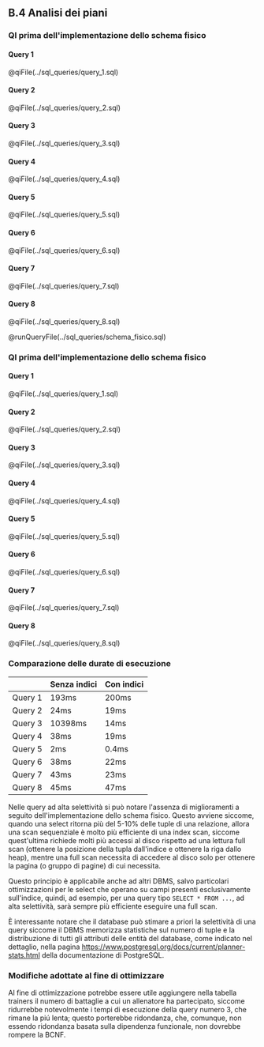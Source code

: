 ## B.4 Analisi dei piani

### **QI prima dell'implementazione dello schema fisico**

#### **Query 1**

@qiFile(../sql_queries/query_1.sql)

#### **Query 2**

@qiFile(../sql_queries/query_2.sql)

#### **Query 3**

@qiFile(../sql_queries/query_3.sql)

#### **Query 4**

@qiFile(../sql_queries/query_4.sql)

#### **Query 5**

@qiFile(../sql_queries/query_5.sql)

#### **Query 6**

@qiFile(../sql_queries/query_6.sql)

#### **Query 7**

@qiFile(../sql_queries/query_7.sql)

#### **Query 8**

@qiFile(../sql_queries/query_8.sql)

@runQueryFile(../sql_queries/schema_fisico.sql)

### **QI prima dell'implementazione dello schema fisico**

#### **Query 1**

@qiFile(../sql_queries/query_1.sql)

#### **Query 2**

@qiFile(../sql_queries/query_2.sql)

#### **Query 3**

@qiFile(../sql_queries/query_3.sql)

#### **Query 4**

@qiFile(../sql_queries/query_4.sql)

#### **Query 5**

@qiFile(../sql_queries/query_5.sql)

#### **Query 6**

@qiFile(../sql_queries/query_6.sql)

#### **Query 7**

@qiFile(../sql_queries/query_7.sql)

#### **Query 8**

@qiFile(../sql_queries/query_8.sql)

### Comparazione delle durate di esecuzione

|         | Senza indici | Con indici |
| ------- | ------------ | ---------- |
| Query 1 | 193ms        | 200ms      |
| Query 2 | 24ms         | 19ms       |
| Query 3 | 10398ms      | 14ms       |
| Query 4 | 38ms         | 19ms       |
| Query 5 | 2ms          | 0.4ms      |
| Query 6 | 38ms         | 22ms       |
| Query 7 | 43ms         | 23ms       |
| Query 8 | 45ms         | 47ms       |


Nelle query ad alta selettività si può notare l'assenza di miglioramenti a seguito dell'implementazione dello schema fisico. Questo avviene siccome, quando una select ritorna più del 5-10% delle tuple di una relazione, allora una scan sequenziale è molto più efficiente di una index scan, siccome quest'ultima richiede molti più accessi al disco rispetto ad una lettura full scan (ottenere la posizione della tupla dall'indice e ottenere la riga dallo heap), mentre una full scan necessita di accedere al disco solo per ottenere la pagina (o gruppo di pagine) di cui necessita.

Questo principio è applicabile anche ad altri DBMS, salvo particolari ottimizzazioni per le select che operano su campi presenti esclusivamente sull'indice, quindi, ad esempio, per una query tipo `SELECT * FROM ...`, ad alta selettività, sarà sempre più efficiente eseguire una full scan.

È interessante notare che il database può stimare a priori la selettività di una query siccome il DBMS memorizza statistiche sul numero di tuple e la distribuzione di tutti gli attributi delle entità del database, come indicato nel dettaglio, nella pagina https://www.postgresql.org/docs/current/planner-stats.html della documentazione di PostgreSQL.


### Modifiche adottate al fine di ottimizzare

Al fine di ottimizzazione potrebbe essere utile aggiungere nella tabella trainers il numero di battaglie a cui un allenatore ha partecipato, siccome ridurrebbe notevolmente i tempi di esecuzione della query numero 3, che rimane la piú lenta; questo porterebbe ridondanza, che, comunque, non essendo ridondanza basata sulla dipendenza funzionale, non dovrebbe rompere la BCNF.
